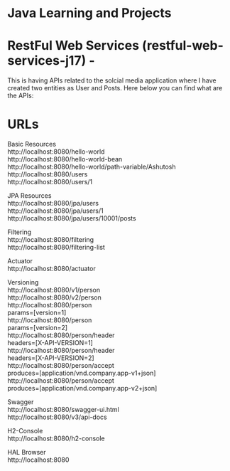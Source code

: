# Java Learning and Projects

# RestFul Web Services (restful-web-services-j17) - 
This is having APIs related to the solcial media application where I have created two entities as User and Posts. Here below you can find what are the APIs:

# URLs
Basic Resources <br/>
  http://localhost:8080/hello-world<br/>
  http://localhost:8080/hello-world-bean<br/>
  http://localhost:8080/hello-world/path-variable/Ashutosh<br/>
  http://localhost:8080/users<br/>
  http://localhost:8080/users/1<br/>
  
JPA Resources<br/>
  http://localhost:8080/jpa/users<br/>
  http://localhost:8080/jpa/users/1<br/>
  http://localhost:8080/jpa/users/10001/posts<br/>
  
Filtering<br/>
  http://localhost:8080/filtering<br/>
  http://localhost:8080/filtering-list<br/>
  
Actuator<br/>
  http://localhost:8080/actuator<br/>
  
Versioning<br/>
  http://localhost:8080/v1/person<br/>
  http://localhost:8080/v2/person<br/>
  http://localhost:8080/person<br/>
params=[version=1]<br/>
  http://localhost:8080/person<br/>
  params=[version=2]<br/>
  http://localhost:8080/person/header<br/>
  headers=[X-API-VERSION=1]<br/>
  http://localhost:8080/person/header<br/>
  headers=[X-API-VERSION=2]<br/>
  http://localhost:8080/person/accept<br/>
  produces=[application/vnd.company.app-v1+json]<br/>
  http://localhost:8080/person/accept<br/>
  produces=[application/vnd.company.app-v2+json]<br/>
  
Swagger<br/>
  http://localhost:8080/swagger-ui.html<br/>
  http://localhost:8080/v3/api-docs<br/>
  
H2-Console<br/>
  http://localhost:8080/h2-console<br/>
  
HAL Browser<br/>
  http://localhost:8080<br/>
